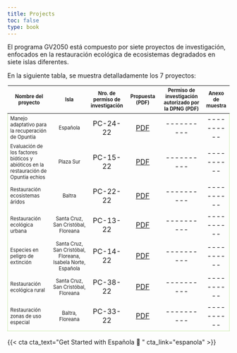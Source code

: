 ```yaml
---
title: Projects
toc: false
type: book
---
```


El programa GV2050 está compuesto por siete proyectos de investigación, enfocados en la restauración ecológica de ecosistemas degradados en siete islas diferentes.

En la siguiente tabla, se muestra detalladamente los 7 proyectos:

<table style='width: 100%; margin-top: 0rem; overflow: hidden;'>
<tr>
<th style='width: 20%; text-align: center; vertical-align: middle; font-size: 0.7rem;'>Nombre del proyecto</th>
<th style='width: 18%; text-align: center; vertical-align: middle; font-size: 0.7rem;'>Isla</th>
<th style="width: 10%; text-align: center; vertical-align: middle; font-size: 0.7rem;">Nro. de permiso de investigación</th>
<th style="width: 16%; text-align: center; vertical-align: middle; font-size: 0.7rem;">Propuesta (PDF)</th>
<th style="width: 20%; text-align: center; vertical-align: middle; font-size: 0.7rem;">Permiso de investigación autorizado por la DPNG (PDF)</th>
<th style="width: 12%; text-align: center; vertical-align: middle; font-size: 0.7rem;">Anexo de muestra</th>
</tr>
<tbody style="border: 1px solid rgba(100, 200, 0, 0.3);">
<tr>
  <td style="font-size: 0.7rem;">Manejo adaptativo para la recuperación de Opuntia</td>
  <td style="font-size: 0.7rem; text-align: center; vertical-align: middle;">Española</td>
  <td style="text-align: center; vertical-align: middle;">PC-24-22</td>
  <td style="text-align: center; vertical-align: middle;"><a href="/projects/1.pdf">PDF</a></td>
  <td style="text-align: center; vertical-align: middle;">----------</td>
  <td style="text-align: center; vertical-align: middle;">----------</td>
</tr>
<tr>
  <td style="font-size: 0.7rem;">Evaluación de los factores bióticos y abióticos en la restauración 
de Opuntia echios</td>
  <td style="font-size: 0.7rem; text-align: center; vertical-align: middle;">Plaza Sur</td>
  <td style="text-align: center; vertical-align: middle;">PC-15-22</td>
  <td style="text-align: center; vertical-align: middle;"><a href="/projects/2.pdf">PDF</a></td>
  <td style="text-align: center; vertical-align: middle;">----------</td>
  <td style="text-align: center; vertical-align: middle;">----------</td>
</tr>
<tr>
  <td style="font-size: 0.7rem;">Restauración ecosistemas áridos</td>
  <td style="font-size: 0.7rem; text-align: center; vertical-align: middle;">Baltra</td>
  <td style="text-align: center; vertical-align: middle;">PC-22-22</td>
  <td style="text-align: center; vertical-align: middle;"><a href="/projects/3.pdf">PDF</a></td>
  <td style="text-align: center; vertical-align: middle;">----------</td>
  <td style="text-align: center; vertical-align: middle;">----------</td>
</tr>
<tr>
  <td style="font-size: 0.7rem;">Restauración ecológica urbana</td>
  <td style="font-size: 0.7rem; text-align: center; vertical-align: middle;">Santa Cruz, San Cristóbal, Floreana</td>
  <td style="text-align: center; vertical-align: middle;">PC-13-22</td>
  <td style="text-align: center; vertical-align: middle;"><a href="/projects/4.pdf">PDF</a></td>
  <td style="text-align: center; vertical-align: middle;">----------</td>
  <td style="text-align: center; vertical-align: middle;">----------</td>
</tr>
<tr>
  <td style="font-size: 0.7rem;">Especies en peligro de extinción</td>
  <td style="font-size: 0.7rem; text-align: center; vertical-align: middle;">Santa Cruz, San Cristóbal, Floreana, Isabela Norte, Española</td>
  <td style="text-align: center; vertical-align: middle;">PC-14-22</td>
  <td style="text-align: center; vertical-align: middle;"><a href="/projects/5.pdf">PDF</a></td>
  <td style="text-align: center; vertical-align: middle;">----------</td>
  <td style="text-align: center; vertical-align: middle;">----------</td>
</tr>
<tr>
  <td style="font-size: 0.7rem;">Restauración ecológica rural</td>
  <td style="font-size: 0.7rem; text-align: center; vertical-align: middle;">Santa Cruz, San Cristóbal, Floreana</td>
  <td style="text-align: center; vertical-align: middle;">PC-38-22</td>
  <td style="text-align: center; vertical-align: middle;"><a href="/projects/6.pdf">PDF</a></td>
  <td style="text-align: center; vertical-align: middle;">----------</td>
  <td style="text-align: center; vertical-align: middle;">----------</td>
</tr>
<tr>
  <td style="font-size: 0.7rem;">Restauración zonas de uso especial</td>
  <td style="font-size: 0.7rem; text-align: center; vertical-align: middle;">Baltra, Floreana</td>
  <td style="text-align: center; vertical-align: middle;">PC-33-22</td>
  <td style="text-align: center; vertical-align: middle;"><a href="/projects/7.pdf">PDF</a></td>
  <td style="text-align: center; vertical-align: middle;">----------</td>
  <td style="text-align: center; vertical-align: middle;">----------</td>
</tr>
</tbody>
</table>


{{< cta cta_text="Get Started with Española 🌵 " cta_link="espanola" >}}